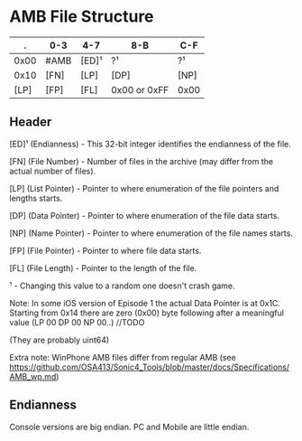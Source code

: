 # AMB File Structure

.    | 0-3  | 4-7  | 8-B  | C-F
---- | ---- | ---- | ---- | ----
0x00 | #AMB | [ED]¹ |  ?¹   |  ?¹  
0x10 | [FN] | [LP] | [DP] | [NP]
[LP] | [FP] | [FL] |  0x00 or 0xFF   | 0x00

## Header

[ED]¹ (Endianness) - This 32-bit integer identifies the endianness of the file.

[FN] (File Number) - Number of files in the archive (may differ from the actual number of files).

[LP] (List Pointer) - Pointer to where enumeration of the file pointers and lengths starts.

[DP] (Data Pointer) - Pointer to where enumeration of the file data starts.

[NP] (Name Pointer) - Pointer to where enumeration of the file names starts.

[FP] (File Pointer) - Pointer to where file data starts.

[FL] (File Length) - Pointer to the length of the file.

¹ - Changing this value to a random one doesn't crash game.

Note: In some iOS version of Episode 1 the actual Data Pointer is at 0x1C. Starting from 0x14 there are zero (0x00) byte following after a meaningful value (LP 00 DP 00 NP 00..) //TODO

(They are probably uint64)

Extra note: WinPhone AMB files differ from regular AMB (see https://github.com/OSA413/Sonic4_Tools/blob/master/docs/Specifications/AMB_wp.md)

## Endianness

Console versions are big endian. PC and Mobile are little endian.
